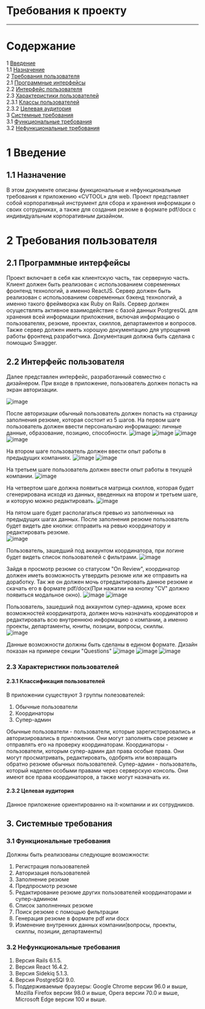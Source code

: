 # Требования к проекту
---

# Содержание
1 [Введение](#intro)  
1.1 [Назначение](#appointment)  
2 [Требования пользователя](#user_requirements)  
2.1 [Программные интерфейсы](#software_interfaces)  
2.2 [Интерфейс пользователя](#user_interface)  
2.3 [Характеристики пользователей](#user_specifications)  
2.3.1 [Классы пользователей](#user_classes)  
2.3.2 [Целевая аудитория](#target_audience)                                   
3 [Системные требования](#system_requirements)  
3.1 [Функциональные требования](#functional_requirements)  
3.2 [Нефункциональные требования](#non-functional_requirements)  

<a name="intro"/>

# 1 Введение

<a name="appointment"/>

## 1.1 Назначение

В этом документе описаны функциональные и нефункциональные требования к приложению «CVTOOL» для web. Проект представляет собой корпоративный инструмент для сбора и хранения информации о своих сотрудниках, а также для создания резюме в формате pdf/docx с индивидуальным корпоративным дизайном. 

<a name="user_requirements"/>

# 2 Требования пользователя

<a name="software_interfaces"/>

## 2.1 Программные интерфейсы
Проект включает в себя как клиентскую часть, так серверную часть. Клиент должен быть реализован с использованием современных фронтенд технологий, а именно ReactJS. Сервер должен быть реализован с использованием современных бэкенд технологий, а именно такого фреймворка как Ruby on Rails. Сервер должен осуществлять активное взаимодействие с базой данных PostgresQL для хранения всей информации приложения, включая информацию о пользователях, резюме, проектах, скиллов, департаментов и вопросов. Также сервер должен иметь хорошую документацию для упрощения работы фронтенд разработчика. Документация должна быть сделана с помощью Swagger.

<a name="user_interface"/>

## 2.2 Интерфейс пользователя

Далее представлен интерфейс, разработанный совместно с дизайнером. При входе в приложение, пользователь должен попасть на экран авторизации.

![image](illustrations/login.png)

После авторизации обычный пользователь должен попасть на страницу заполнения резюме, которая состоит из 5 шагов. На первом шаге пользователь должен ввести персональнаю информацию: личные данные, образование, позицию, способности.
![image](illustrations/personal_info.png)
![image](illustrations/education.png)
![image](illustrations/professional_profile.png)
![image](illustrations/addtional_skills.png)

На втором шаге пользователь должен ввести опыт работы в предыдущих компаниях.
![image](illustrations/companies.png)
![image](illustrations/projects-previous.png)

На третьем шаге пользователь должен ввести опыт работы в текущей компании.
![image](illustrations/projects-inner.png)

На четвертом шаге должна появиться матрица скиллов, которая будет сгенерирована исходя из данных, введенных на втором и третьем шаге, и которую можно редактировать.
![image](illustrations/skill_matrix.png)

На пятом шаге будет располагаться превью из заполненных на предыдущих шагах данных. После заполнения резюме пользователь будет видеть две кнопки: отправить на ревью координатору и редактировать резюме.                                                                                      
![image](illustrations/buttons.png)
 
Пользователь, зашедший под аккаунтом координатора, при логине будет видеть список пользователей с фильтрами.
![image](illustrations/list.png)

Зайдя в просмотр резюме со статусом "On Review", координатор должен иметь возможность утвердить резюме или же отправить на доработку. Так же он должен мочь отредактировать данное резюме и скачать его в формате pdf/docx(При нажатии на кнопку "CV" должно появиться модальное окно).
![image](illustrations/buttons_coordinator.png)
![image](illustrations/download_cv.png)

Пользователь, зашедший под аккаунтом супер-админа, кроме всех возможностей координатрота, должен мочь назначать координаторов и редактировать всю внутреннюю информацию о компании, а именно проекты, департаменты, юниты, позиции, вопросы, скиллы.                                            
![image](illustrations/sidebar.png)

Данные возможности должны быть сделаны в едином формате. Дизайн показан на примере секции "Questions"
![image](illustrations/questions.png)
![image](illustrations/view.png)
![image](illustrations/new.png)

<a name="user_specifications"/>

### 2.3 Характеристики пользователей

<a name="user_classes"/>

#### 2.3.1 Классификация пользователей

В приложении существуют 3 группы полезователей:

1. Обычные пользователи
2. Координаторы
3. Супер-админ

Обычные пользователи - пользователи, которые зарегистрировались и авторизировались в приложении. Они могут заполнять свое резюме и отправлять его на проверку координаторам.
Координаторы - пользователи, которым супер-админ дал права особые права. Они могут просматривать, редактировать, одобрять или возвращать обратно резюме обычных пользователей.
Супер-админ - пользователь, который наделен особыми правами через серверскую консоль. Они имеют все права координаторов, а также могут назначать их.

<a name="target_audience"/>

#### 2.3.2 Целевая аудитория

Данное приложение ориентированно на it-компании и их сотрудников.

<a name="system_requirements"/>

## 3. Системные требования

<a name="functional_requirements"/>

### 3.1 Функциональные требования

Должны быть реализованы следующие возможности:
1. Регистрация пользователей
2. Авторизация пользователей
3. Заполнение резюме
4. Предпросмотр резюме
5. Редактирование резюме других пользователей координаторами и супер-админом
6. Список заполненных резюме
7. Поиск резюме с помощью фильтрации
8. Генерация резюме в формате pdf или docx
9. Изменение внутренних данных компании(вопросы, проекты, скиллы, позиции, департаменты)

<a name="non-functional_requirements"/>

### 3.2 Нефункциональные требования

1. Версия Rails 6.1.5.
2. Версия React 16.4.2.
3. Версия Sidekiq 5.1.3.
4. Версия PostgreSQl 9.0.
5. Поддерживаемые браузеры: Google Chrome версии 96.0 и выше, Mozilla Firefox версии 98.0 и выше, Opera версии 70.0 и выше, Microsoft Edge версии 100 и выше.

